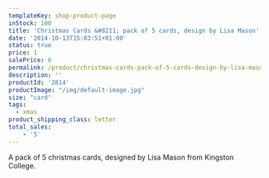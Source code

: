 ```yaml
---
templateKey: shop-product-page
inStock: 100
title: 'Christmas Cards &#8211; pack of 5 cards, design by Lisa Mason'
date: '2014-10-13T15:03:51+01:00'
status: true
price: 1
salePrice: 0
permalink: /product/christmas-cards-pack-of-5-cards-design-by-lisa-mason
description: ''
productId: '2814'
productImage: "/img/default-image.jpg"
size: "card"
tags:
  - xmas
product_shipping_class: letter
total_sales:
    - '5'
---
```

A pack of 5 christmas cards, designed by Lisa Mason from Kingston College.